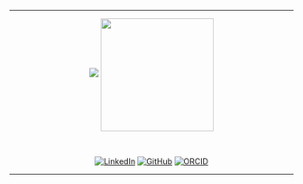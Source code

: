 

---

<p align="center">
  <picture>
  <source
    srcset="https://github-readme-stats.vercel.app/api?username=SALIPE&show_icons=true&theme=dark"
    media="(prefers-color-scheme: dark)"
  />
  <source
    srcset="https://github-readme-stats.vercel.app/api?username=SALIPE&show_icons=true"
    media="(prefers-color-scheme: light), (prefers-color-scheme: no-preference)"
  />
  <img src="https://github-readme-stats.vercel.app/api?username=SALIPE&show_icons=true" />
</picture>
<!-- <a href="https://github.com/SALIPE/github-readme-stats">
  <img height=200 align="center" src="https://github-readme-stats.vercel.app/api?username=SALIPE&theme=dracula&hide_border=true&custom_title=Stats&show_icons=true&rank_icon=github" />
</a> -->
<!-- <a href="https://git.io/streak-stats">
<img height=200 align="center" src="https://streak-stats.demolab.com?user=SALIPE&theme=dracula&hide_border=true&card_width=150&hide_total_contributions=true&hide_longest_streak=true" alt="GitHub Streak" />
</a> -->
<a href="https://github.com/SALIPE/convoychat">
  <img height=200 align="center" src="https://github-readme-stats.vercel.app/api/top-langs?username=SALIPE&theme=dracula&hide_border=true&layout=compact&langs_count=8&card_width=320" />
</a>
</p>

</br>

<p align="center">
<a href="www.linkedin.com/in/salipe"><img src="https://img.shields.io/badge/linkedin-%230077B5.svg?&style=for-the-badge&logo=linkedin&logoColor=white" alt="LinkedIn" /></a>
<a href="https://github.com/SALIPE"><img src="https://img.shields.io/badge/GitHub-100000?style=for-the-badge&logo=github&logoColor=white" alt="GitHub" /></a>
<a href="https://orcid.org/0009-0002-1040-4642"><img src="https://img.shields.io/badge/ORCID-A6CE39?style=for-the-badge&logo=orcid&logoColor=white" alt="ORCID" /></a>
</p>

---
